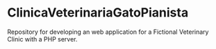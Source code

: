 # ClinicaVeterinariaGatoPianista
Repository for developing an web application for a Fictional Veterinary Clinic with a PHP server.
